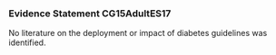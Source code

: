 ### Evidence Statement CG15AdultES17
No literature on the deployment or impact of diabetes guidelines was identified.


